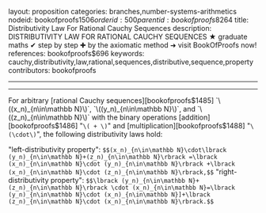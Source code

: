 layout: proposition
categories: branches,number-systems-arithmetics
nodeid: bookofproofs$1506
orderid: 500
parentid: bookofproofs$8264
title: Distributivity Law For Rational Cauchy Sequences
description: DISTRIBUTIVITY LAW FOR RATIONAL CAUCHY SEQUENCES ★ graduate maths ✔ step by step ✚ by the axiomatic method ➜ visit BookOfProofs now!
references: bookofproofs$696
keywords: cauchy,distributivity,law,rational,sequences,distributive,sequence,property
contributors: bookofproofs

---


---

For arbitrary [rational Cauchy sequences][bookofproofs$1485] `\((x_n)_{n\in\mathbb N}\)`, `\((y_n)_{n\in\mathbb N}\)`, and `\((z_n)_{n\in\mathbb N}\)` with the binary operations [addition][bookofproofs$1486] "`\( + \)`" and [multiplication][bookofproofs$1488] "`\(\cdot\)`", the following distributivity laws hold:

"left-distributivity property":
`$$(x_n)_{n\in\mathbb N}\cdot\lbrack (y_n)_{n\in\mathbb N}+(z_n)_{n\in\mathbb N}\rbrack =\lbrack (x_n)_{n\in\mathbb N}\cdot (y_n)_{n\in\mathbb N}\rbrack +\lbrack (x_n)_{n\in\mathbb N}\cdot (z_n)_{n\in\mathbb N}\rbrack,$$` 
"right-distributivity property":
`$$\lbrack (y_n)_{n\in\mathbb N}+(z_n)_{n\in\mathbb N}\rbrack \cdot (x_n)_{n\in\mathbb N}=\lbrack (y_n)_{n\in\mathbb N}\cdot (x_n)_{n\in\mathbb N}]+\lbrack (z_n)_{n\in\mathbb N}\cdot (x_n)_{n\in\mathbb N}\rbrack.$$`
